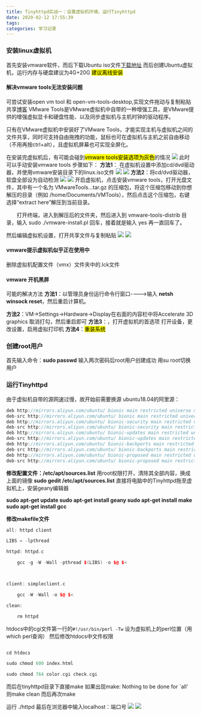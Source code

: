```yaml
---
title: Tinyhttpd实战一：设置虚拟机环境，运行Tinyhttpd
date: 2020-02-12 17:55:39
tags: 
categories: 学习记录
---
```

<meta name="referrer" content="no-referrer" />


### 安装linux虚拟机
首先安装vmware软件，而后下载Ubuntu iso文件[下载地址](https://cn.ubuntu.com/download)
而后创建Ubuntu虚拟机，运行内存与硬盘建议为4G+20G
<mark>建议离线安装</mark>
#### 解决vmware tools无法安装问题
可尝试安装open vm tool 和 open-vm-tools-desktop,实现文件拖动与复制粘贴共享[博客](https://baijiahao.baidu.com/s?id=1634913528783025994&wfr=spider&for=pc)
VMware Tools是VMware虚拟机中自带的一种增强工具，是VMware提供的增强虚拟显卡和硬盘性能、以及同步虚拟机与主机时钟的驱动程序。

只有在VMware虚拟机中安装好了VMware Tools，才能实现主机与虚拟机之间的文件共享，同时可支持自由拖拽的功能，鼠标也可在虚拟机与主机之前自由移动（不用再按ctrl+alt），且虚拟机屏幕也可实现全屏化。

在安装完虚拟机后，有可能会碰到<mark>vmware tools安装选项为灰色</mark>的情况
![](https://img-blog.csdnimg.cn/20200212172623659.png?x-oss-process=image/watermark,type_ZmFuZ3poZW5naGVpdGk,shadow_10,text_aHR0cHM6Ly9ibG9nLmNzZG4ubmV0L2ZyZWVkb20xNTIzNjQ2OTUy,size_16,color_FFFFFF,t_70)
此时可以手动安装vmware tools
步骤如下：
**方法1**： 在虚拟机设置中添加cd/dvd驱动器，并使用vmware安装目录下的linux.iso文件
![](https://img-blog.csdnimg.cn/20200212173107676.png?x-oss-process=image/watermark,type_ZmFuZ3poZW5naGVpdGk,shadow_10,text_aHR0cHM6Ly9ibG9nLmNzZG4ubmV0L2ZyZWVkb20xNTIzNjQ2OTUy,size_16,color_FFFFFF,t_70)
![](https://img-blog.csdnimg.cn/20200212173126218.png?x-oss-process=image/watermark,type_ZmFuZ3poZW5naGVpdGk,shadow_10,text_aHR0cHM6Ly9ibG9nLmNzZG4ubmV0L2ZyZWVkb20xNTIzNjQ2OTUy,size_16,color_FFFFFF,t_70)
**方法2**：将cd/dvd驱动器，软盘全部设为自动检测
![](https://img-blog.csdnimg.cn/20200212223707746.png?x-oss-process=image/watermark,type_ZmFuZ3poZW5naGVpdGk,shadow_10,text_aHR0cHM6Ly9ibG9nLmNzZG4ubmV0L2ZyZWVkb20xNTIzNjQ2OTUy,size_16,color_FFFFFF,t_70)
![](https://img-blog.csdnimg.cn/20200212200648799.png?x-oss-process=image/watermark,type_ZmFuZ3poZW5naGVpdGk,shadow_10,text_aHR0cHM6Ly9ibG9nLmNzZG4ubmV0L2ZyZWVkb20xNTIzNjQ2OTUy,size_16,color_FFFFFF,t_70)
开启虚拟机，点击安装vmware tools，打开光盘文件，其中有一个名为 VMwareTools...tar.gz 的压缩包，将这个压缩包移动到你想解压的目录（例如 /home/Documents/VMTools），然后点击这个压缩包，右键选择“extract here”解压到当前目录。

　　打开终端，进入到解压后的文件夹，然后进入到 vmware-tools-distrib 目录，输入 sudo ./vmware-install.pl 回车，接着就是输入 yes 再一直回车了。

然后编辑虚拟机设置，打开共享文件与复制粘贴
![](https://img-blog.csdnimg.cn/20200225221018968.png?x-oss-process=image/watermark,type_ZmFuZ3poZW5naGVpdGk,shadow_10,text_aHR0cHM6Ly9ibG9nLmNzZG4ubmV0L2ZyZWVkb20xNTIzNjQ2OTUy,size_16,color_FFFFFF,t_70)
![](https://img-blog.csdnimg.cn/20200225221031405.png?x-oss-process=image/watermark,type_ZmFuZ3poZW5naGVpdGk,shadow_10,text_aHR0cHM6Ly9ibG9nLmNzZG4ubmV0L2ZyZWVkb20xNTIzNjQ2OTUy,size_16,color_FFFFFF,t_70)
#### vmware提示虚拟机似乎正在使用中
删除虚拟机配置文件（vmx）文件夹中的.lck文件
#### vmware 开机黑屏
可能的解决方法
**方法1**：以管理员身份运行命令行窗口---->输入 **netsh winsock reset**，然后重启计算机。

**方法2**：VM->Settings->Hardware->Display在右面的内容栏中将Accelerate 3D graphics 取消打勾，然后重启即可
**方法3**：，打开虚拟机的首选项 打开设备，更改设置，启用虚拟打印机
**方法4**：<mark>重装系统</mark>
### 创建root用户
首先输入命令：**sudo passwd**
输入两次密码后root用户创建成功
用su root切换用户
### 运行Tinyhttpd
由于虚拟机自带的源网速过慢，故开始前需要换源
ubuntu18.04的阿里源：

```cpp
deb http://mirrors.aliyun.com/ubuntu/ bionic main restricted universe multiverse
deb-src http://mirrors.aliyun.com/ubuntu/ bionic main restricted universe multiverse
deb http://mirrors.aliyun.com/ubuntu/ bionic-security main restricted universe multiverse
deb-src http://mirrors.aliyun.com/ubuntu/ bionic-security main restricted universe multiverse
deb http://mirrors.aliyun.com/ubuntu/ bionic-updates main restricted universe multiverse
deb-src http://mirrors.aliyun.com/ubuntu/ bionic-updates main restricted universe multiverse
deb http://mirrors.aliyun.com/ubuntu/ bionic-backports main restricted universe multiverse
deb-src http://mirrors.aliyun.com/ubuntu/ bionic-backports main restricted universe multiverse
deb http://mirrors.aliyun.com/ubuntu/ bionic-proposed main restricted universe multiverse
deb-src http://mirrors.aliyun.com/ubuntu/ bionic-proposed main restricted universe multiverse
```
**修改配置文件：/etc/apt/sources.list**
用root权限打开，清除其全部内容，换成上面的镜像
**sudo gedit /etc/apt/sources.list**
直接将电脑中的Tinyhttpd拖至虚拟机上，安装geany编辑器

**sudo apt-get update
sudo apt-get install geany
sudo apt-get install make
sudo apt-get install gcc**


**修改makefile文件**

```cpp
all: httpd client

LIBS = -lpthread 

httpd: httpd.c

	gcc -g -W -Wall -pthread $(LIBS) -o $@ $<



client: simpleclient.c

	gcc -W -Wall -o $@ $<

clean:

	rm httpd
```
htdocs中的cgi文件第一行的`#!/usr/bin/perl -Tw` 设为虚拟机上的perl位置（用which perl查询）
然后修改htdocs中文件权限

```cpp

cd htdocs

sudo chmod 600 index.html  

sudo chmod 764 color.cgi check.cgi  
```

而后在tinyhttpd目录下直接make
如果出现make: Nothing to be done for `all' 
则make clean 而后再次make

运行 ./httpd
最后在浏览器中输入localhost：端口号
![](https://img-blog.csdnimg.cn/20200213105629824.png)
![](https://img-blog.csdnimg.cn/20200213105615906.png?x-oss-process=image/watermark,type_ZmFuZ3poZW5naGVpdGk,shadow_10,text_aHR0cHM6Ly9ibG9nLmNzZG4ubmV0L2ZyZWVkb20xNTIzNjQ2OTUy,size_16,color_FFFFFF,t_70)

